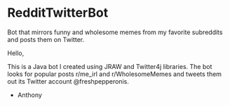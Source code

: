 # RedditTwitterBot
Bot that mirrors funny and wholesome memes from my favorite subreddits and posts them on Twitter.

Hello,

This is a Java bot I created using JRAW and Twitter4j libraries. The bot looks for popular posts r/me_irl and r/WholesomeMemes and tweets them out its Twitter account @freshpepperonis.

- Anthony
